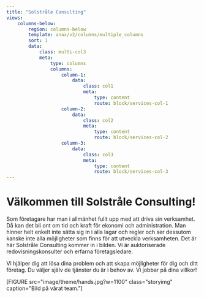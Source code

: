 ```yaml
---
title: "Solstråle Consulting"
views:
    columns-below:
        region: columns-below
        template: anax/v2/columns/multiple_columns
        sort: 1
        data:
            class: multi-col3
            meta:
                type: columns
                columns:
                    column-1:
                        data:
                            class: col1
                            meta:
                                type: content
                                route: block/services-col-1
                    column-2:
                        data:
                            class: col2
                            meta:
                                type: content
                                route: block/services-col-2
                    column-3:
                        data:
                            class: col3
                            meta:
                                type: content
                                route: block/services-col-3
---
```




Välkommen till Solstråle Consulting!
====================================





Som företagare har man i allmänhet fullt upp med att driva sin verksamhet. Då kan det bli ont om tid och kraft för ekonomi och administration.
Man hinner helt enkelt inte sätta sig in i alla lagar och regler och ser dessutom kanske inte alla möjligheter som finns för att utveckla verksamheten.
Det är här Solstråle Consulting kommer in i bilden. Vi är auktoriserade redovisningskonsulter och erfarna företagsledare.

Vi hjälper dig att lösa dina problem och att skapa möjligheter för dig och ditt företag.
Du väljer själv de tjänster du är i behov av. Vi jobbar på dina villkor!

[FIGURE src="image/theme/hands.jpg?w=1100" class="storyimg" caption="Bild på vårat team."]
